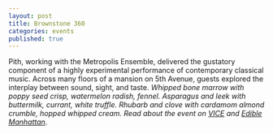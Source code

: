 ```yaml
---
layout: post
title: Brownstone 360
categories: events
published: true
---
```


Pith, working with the Metropolis Ensemble, delivered the gustatory component of a highly experimental
performance of contemporary classical music. Across many floors of a mansion on 5th Avenue, guests explored the
interplay between sound, sight, and taste.
<em>Whipped bone marrow with poppy seed crisp, watermelon radish, fennel. Asparagus and leek with buttermilk, currant, white truffle. Rhubarb and clove with cardamom almond crumble, hopped whipped cream.
Read about the event on [VICE](http://thecreatorsproject.vice.com/blog/upper-east-side-mansion-food-art-concert) and [Edible Manhattan](http://www.ediblemanhattan.com/eat/brownstone-360-pith/)</em>.
